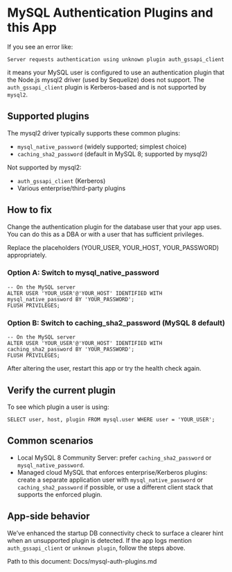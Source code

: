 # MySQL Authentication Plugins and this App

If you see an error like:

```
Server requests authentication using unknown plugin auth_gssapi_client
```

it means your MySQL user is configured to use an authentication plugin that the Node.js mysql2 driver (used by Sequelize) does not support. The `auth_gssapi_client` plugin is Kerberos-based and is not supported by `mysql2`.

## Supported plugins
The mysql2 driver typically supports these common plugins:
- `mysql_native_password` (widely supported; simplest choice)
- `caching_sha2_password` (default in MySQL 8; supported by mysql2)

Not supported by mysql2:
- `auth_gssapi_client` (Kerberos)
- Various enterprise/third-party plugins

## How to fix
Change the authentication plugin for the database user that your app uses. You can do this as a DBA or with a user that has sufficient privileges.

Replace the placeholders (YOUR_USER, YOUR_HOST, YOUR_PASSWORD) appropriately.

### Option A: Switch to mysql_native_password
```
-- On the MySQL server
ALTER USER 'YOUR_USER'@'YOUR_HOST' IDENTIFIED WITH mysql_native_password BY 'YOUR_PASSWORD';
FLUSH PRIVILEGES;
```

### Option B: Switch to caching_sha2_password (MySQL 8 default)
```
-- On the MySQL server
ALTER USER 'YOUR_USER'@'YOUR_HOST' IDENTIFIED WITH caching_sha2_password BY 'YOUR_PASSWORD';
FLUSH PRIVILEGES;
```

After altering the user, restart this app or try the health check again.

## Verify the current plugin
To see which plugin a user is using:
```
SELECT user, host, plugin FROM mysql.user WHERE user = 'YOUR_USER';
```

## Common scenarios
- Local MySQL 8 Community Server: prefer `caching_sha2_password` or `mysql_native_password`.
- Managed cloud MySQL that enforces enterprise/Kerberos plugins: create a separate application user with `mysql_native_password` or `caching_sha2_password` if possible, or use a different client stack that supports the enforced plugin.

## App-side behavior
We’ve enhanced the startup DB connectivity check to surface a clearer hint when an unsupported plugin is detected. If the app logs mention `auth_gssapi_client` or `unknown plugin`, follow the steps above.

Path to this document: Docs/mysql-auth-plugins.md
